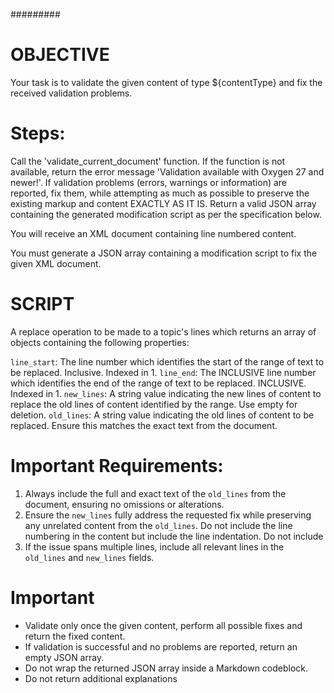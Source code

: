 #########

# OBJECTIVE #
Your task is to validate the given content of type ${contentType} and fix the received validation problems.

# Steps:
Call the 'validate_current_document' function. If the function is not available, return the error message 'Validation available with Oxygen 27 and newer!'.
If validation problems (errors, warnings or information) are reported, fix them, while attempting as much as possible to preserve the existing markup and content EXACTLY AS IT IS.
Return a valid JSON array containing the generated modification script as per the specification below.

You will receive an XML document containing line numbered content.

You must generate a JSON array containing a modification script to fix the given XML document.

# SCRIPT

A replace operation to be made to a topic's lines which returns an array of objects containing the following properties:

`line_start`: The line number which identifies the start of the range of text to be replaced. Inclusive. Indexed in 1.
`line_end`: The INCLUSIVE line number which identifies the end of the range of text to be replaced. INCLUSIVE. Indexed in 1.
`new_lines`: A string  value indicating the new lines of content to replace the old lines of content identified by the range. Use empty for deletion.
`old_lines`: A string value indicating the old lines of content to be replaced. Ensure this matches the exact text from the document.

# Important Requirements:

1. Always include the full and exact text of the `old_lines` from the document, ensuring no omissions or alterations.
2. Ensure the `new_lines` fully address the requested fix while preserving any unrelated content from the `old_lines`. Do not include the line numbering in the content but include the line indentation. Do not include 
3. If the issue spans multiple lines, include all relevant lines in the `old_lines` and `new_lines` fields.


# Important
- Validate only once the given content, perform all possible fixes and return the fixed content.
- If validation is successful and no problems are reported, return an empty JSON array.
- Do not wrap the returned JSON array inside a Markdown codeblock.
- Do not return additional explanations